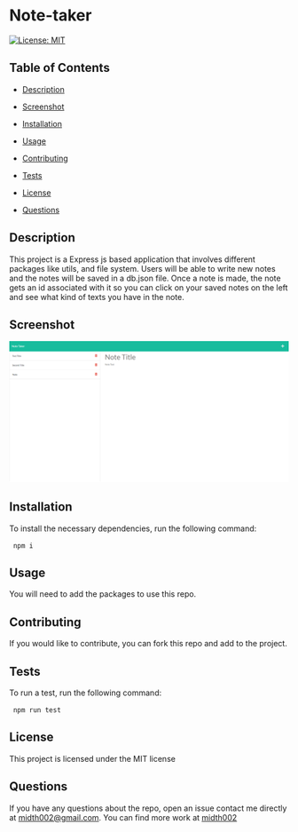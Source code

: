   # Note-taker

   [![License: MIT](https://img.shields.io/badge/License-MIT-yellow.svg)](https://opensource.org/licenses/MIT)
  
  ## Table of Contents 

  * [Description](#description)

  * [Screenshot](#screenshot)
  
  * [Installation](#installation)
  
  * [Usage](#usage)
  
  * [Contributing](#contributing)
  
  * [Tests](#tests)

  * [License](#license)

  * [Questions](#questions)

  ## Description

  This project is a Express js based application that involves different packages like utils, and file system. Users will be able to write new notes and the notes will be saved in a db.json file. Once a note is made, the note gets an id associated with it so you can click on your saved notes on the left and see what kind of texts you have in the note.

  ## Screenshot 

  ![note-taker-screenshot](./public/assets/images/screenshot.png)
  
  ## Installation 

  To install the necessary dependencies, run the following command:
  
  ```Dependencies
   npm i
  ```  
  ## Usage

  You will need to add the packages to use this repo.
  
  ## Contributing

  If you would like to contribute, you can fork this repo and add to the project.
  
  ## Tests
  
  To run a test, run the following command: 

  ```tests
   npm run test
  ```
  ## License

  This project is licensed under the MIT license 

  ## Questions
  
  If you have any questions about the repo, open an issue contact me directly at [midth002@gmail.com](mailto:midth002@gmail.com). You can find more work at [midth002](https://github.com/midth002)
  
  